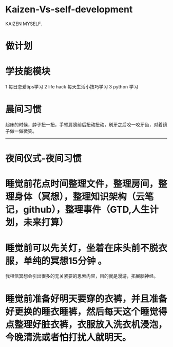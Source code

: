 # Kaizen-Vs-self-development
KAIZEN MYSELF.


# 做计划

# 学技能模块

 1 每日恋爱tips学习
 2 life hack 每天生活小技巧学习
 3 python 学习 
 
# 晨间习惯

起床的时候，脖子扭一扭，手臂肩膀前后扭动扭动，刷牙之后咬一咬牙齿，对着镜子做一做微笑。

------------------------------------------------------------

# 夜间仪式-夜间习惯

# 睡觉前花点时间整理文件，整理房间，整理身体（冥想），整理知识架构（云笔记，github），整理事件（GTD,人生计划，未来打算）

# 睡觉前可以先关灯，坐着在床头前不脱衣服，单纯的冥想15分钟 。 
 我相信冥想会引出很多的无关紧要的思索内容，目的就是漫游，拓展脑神经。
 
# 睡觉前准备好明天要穿的衣裤，并且准备好更换的睡衣睡裤，然后每天这个睡觉得点整理好脏衣裤，衣服放入洗衣机浸泡，今晚清洗或者怕打扰人就明天。
 
